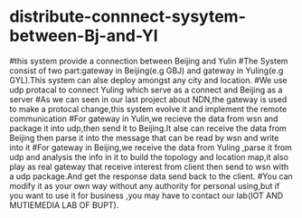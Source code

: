 # distribute-connnect-sysytem-between-Bj-and-Yl
#this system provide a connection between Beijing and Yulin
#The System consist of two part:gateway in Beijing(e.g GBJ) and gateway in Yuling(e.g GYL).This system can alse deploy amongst any city and location. 
#We use udp protacal to connect Yuling which serve as a connect and Beijing as a server
#As we can seen in our last project about NDN,the gateway is used to make a protocal change,this system evolve it and implement the remote communication 
#For gateway in Yulin,we recieve the data from wsn and package it into udp,then send it to Beijing.It alse can receive the data from Beijing then parse it into the message that can be read by wsn and write into it
#For gateway in Beijing,we receive the data from Yuling ,parse it from udp and analysis the info in it to build the topology and location map,it also play as real gateway that receive interest from client then send to wsn with a udp package.And get the response data send back to the client.
#You can modify it as your own way without any authority for personal using,but if you want to use it for business ,you may have to contact our lab(IOT AND MUTIEMEDIA LAB OF BUPT).
